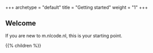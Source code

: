 +++
archetype = "default"
title = "Getting started"
weight = "1"
+++

## Welcome
If you are new to m.nlcode.nl, this is your starting point.

{{% children %}}